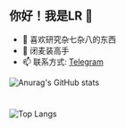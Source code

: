 ## 你好！我是LR 👋
- 🤔 喜欢研究杂七杂八的东西
- 💬 闭麦装高手
- 📫 联系方式: [Telegram](https://t.me/yuan_lr_ya)

![Anurag's GitHub stats](https://github-readme-stats.vercel.app/api?username=yuanzl77&show_icons=true&theme=transparent)

#
![Top Langs](https://github-readme-stats.vercel.app/api/top-langs/?username=yuanzl77)
